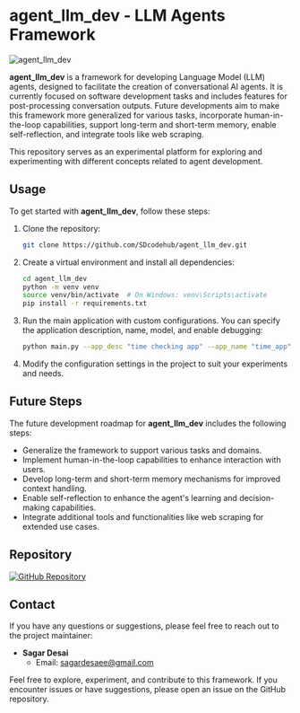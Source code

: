 # agent_llm_dev - LLM Agents Framework

![agent_llm_dev](/assets/llm_agents_15sec.gif)

**agent_llm_dev** is a framework for developing Language Model (LLM) agents, designed to facilitate the creation of conversational AI agents. It is currently focused on software development tasks and includes features for post-processing conversation outputs. Future developments aim to make this framework more generalized for various tasks, incorporate human-in-the-loop capabilities, support long-term and short-term memory, enable self-reflection, and integrate tools like web scraping.

This repository serves as an experimental platform for exploring and experimenting with different concepts related to agent development.

## Usage

To get started with **agent_llm_dev**, follow these steps:

1. Clone the repository:

   ```bash
   git clone https://github.com/SDcodehub/agent_llm_dev.git
   ```

2. Create a virtual environment and install all dependencies:

   ```bash
   cd agent_llm_dev
   python -m venv venv
   source venv/bin/activate  # On Windows: venv\Scripts\activate
   pip install -r requirements.txt
   ```

3. Run the main application with custom configurations. You can specify the application description, name, model, and enable debugging:

   ```bash
   python main.py --app_desc "time checking app" --app_name "time_app" --model "GPT_3_5_TURBO" --debug
   ```

4. Modify the configuration settings in the project to suit your experiments and needs.

## Future Steps

The future development roadmap for **agent_llm_dev** includes the following steps:

- Generalize the framework to support various tasks and domains.
- Implement human-in-the-loop capabilities to enhance interaction with users.
- Develop long-term and short-term memory mechanisms for improved context handling.
- Enable self-reflection to enhance the agent's learning and decision-making capabilities.
- Integrate additional tools and functionalities like web scraping for extended use cases.

## Repository

[![GitHub Repository](https://img.shields.io/badge/GitHub-Repository-blue.svg)](https://github.com/SDcodehub/agent_llm_dev)

## Contact

If you have any questions or suggestions, please feel free to reach out to the project maintainer:

- **Sagar Desai**
  - Email: sagardesaee@gmail.com

Feel free to explore, experiment, and contribute to this framework. If you encounter issues or have suggestions, please open an issue on the GitHub repository.
